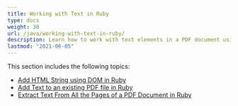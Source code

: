```yaml
---
title: Working with Text in Ruby
type: docs
weight: 30
url: /java/working-with-text-in-ruby/
description: Learn how to work with text elements in a PDF document using Ruby, including text extraction and manipulation with Aspose.PDF.
lastmod: "2021-06-05"
---
```


This section includes the following topics:

- [Add HTML String using DOM in Ruby](/pdf/java/add-html-string-using-dom-in-ruby/)
- [Add Text to an existing PDF file in Ruby](/pdf/java/add-text-to-an-existing-pdf-file-in-ruby/)
- [Extract Text From All the Pages of a PDF Document in Ruby](/pdf/java/extract-text-from-all-the-pages-of-a-pdf-document-in-ruby/)
